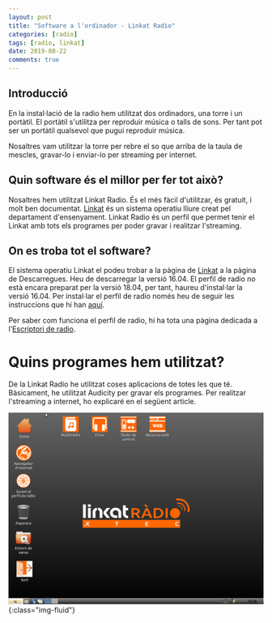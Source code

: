 ```yaml
---
layout: post
title: "Software a l'ordinador - Linkat Radio"
categories: [radio]
tags: [radio, linkat]
date: 2019-08-22
comments: true
---
```


## Introducció

En la instal·lació de la radio hem utilitzat dos ordinadors, una torre i un portàtil. El portàtil s'utilitza per reproduir música o talls de sons. Per tant pot ser un portàtil qualsevol que pugui reproduir música.

Nosaltres vam utilitzar la torre per rebre el so que arriba de la taula de mescles, gravar-lo i enviar-lo per streaming per internet.

## Quin software és el millor per fer tot això?

Nosaltres hem utilitzat Linkat Radio. És el més fàcil d'utilitzar, és gratuit, i molt ben documentat.  [Linkat](http://linkat.xtec.cat) és un sistema operatiu lliure creat pel departament d'ensenyament. Linkat Radio és un perfil que permet tenir el Linkat amb tots els programes per poder gravar i realitzar l'streaming.

## On es troba tot el software?

El sistema operatiu Linkat el podeu trobar a la pàgina de [Linkat](http://linkat.xtec.cat) a la pàgina de Descarregues. Heu de descarregar la versió 16.04. El perfil de radio no està encara preparat per la versió 18.04, per tant, haureu d'instal·lar la versió 16.04.
Per instal·lar el perfil de radio només heu de seguir les instruccions que hi han [aquí](http://linkat.xtec.cat/portal_linkat/wikilinkat/index.php/Perfil_R%C3%A0dio).

Per saber com funciona el perfil de radio, hi ha tota una pàgina dedicada a l'[Escriptori de radio](https://ateneu.xtec.cat/wikiform/wikiexport/cmd/tac/linkat/escriptoriradio/index).

# Quins programes hem utilitzat?

De la Linkat Radio he utilitzat coses aplicacions de totes les que té. Bàsicament, he utilitzat Audicity per gravar els programes. Per realitzar l'streaming a internet, ho explicaré en el següent article.  

![Escriptori Linkat Radio](/assets/img/radio/escriptoriLinkatRadio.png){:class="img-fluid"}
